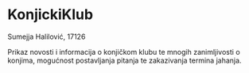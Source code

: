 # KonjickiKlub

Sumejja Halilović, 17126

Prikaz novosti i informacija o konjičkom klubu te mnogih zanimljivosti o konjima, mogućnost postavljanja pitanja te zakazivanja termina jahanja. 
